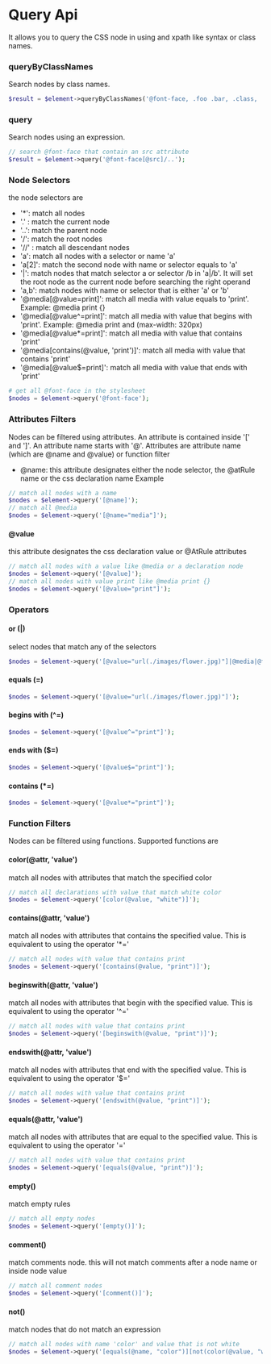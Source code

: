 # Query Api

It allows you to query the CSS node in using and xpath like syntax or class names. 

### queryByClassNames

Search nodes by class names.

```php
$result = $element->queryByClassNames('@font-face, .foo .bar, .class, .another-class');
```

### query

Search nodes using an expression.

```php
// search @font-face that contain an src attribute
$result = $element->query('@font-face[@src]/..');

```

### Node Selectors

the node selectors are

- '*': match all nodes
- '.' : match the current node
- '..': match the parent node
- '/': match the root nodes
- '//' : match all descendant nodes
- 'a': match all nodes with a selector or name 'a'
- 'a[2]': match the second node with name or selector equals to 'a'
- '|': match nodes that match selector a or selector /b in 'a|/b'. It will set the root node as the current node before searching the right operand
- 'a,b': match nodes with name or selector that is either 'a' or 'b'
- '@media[@value=print]': match all media with value equals to 'print'. Example: @media print {}
- '@media[@value^=print]': match all media with value that begins with 'print'. Example: @media print and (max-width: 320px)
- '@media[@value*=print]': match all media with value that contains 'print'
- '@media[contains(@value, 'print')]': match all media with value that contains 'print'
- '@media[@value$=print]': match all media with value that ends with 'print'

```php
# get all @font-face in the stylesheet
$nodes = $element->query('@font-face');
```

### Attributes Filters

Nodes can be filtered using attributes. An attribute is contained inside '\[' and '\]'. An attribute name starts with '@'.
Attributes are attribute name (which are @name and @value) or function filter

- @name: this attribute designates either the node selector, the @atRule name or the css declaration name
Example
```php
// match all nodes with a name
$nodes = $element->query('[@name]');
// match all @media
$nodes = $element->query('[@name="media"]');
```
#### @value

this attribute designates the css declaration value or @AtRule attributes

```php
// match all nodes with a value like @media or a declaration node
$nodes = $element->query('[@value]');
// match all nodes with value print like @media print {}
$nodes = $element->query('[@value="print"]');
```
### Operators

#### or (|)

select nodes that match any of the selectors

```php
$nodes = $element->query('[@value="url(./images/flower.jpg)"]|@media|@font-face');
```
#### equals (=)

```php
$nodes = $element->query('[@value="url(./images/flower.jpg)"]');
```
#### begins with (^=)

```php
$nodes = $element->query('[@value^="print"]');
```
#### ends with ($=)

```php
$nodes = $element->query('[@value$="print"]');
```
#### contains (*=)

```php
$nodes = $element->query('[@value*="print"]');
```

### Function Filters

Nodes can be filtered using functions. Supported functions are 

#### color(@attr, 'value')
 
match all nodes with attributes that match the specified color

```php
// match all declarations with value that match white color
$nodes = $element->query('[color(@value, "white")]');
```
#### contains(@attr, 'value')

match all nodes with attributes that contains the specified value. This is equivalent to using the operator '\*='

```php
// match all nodes with value that contains print
$nodes = $element->query('[contains(@value, "print")]');
```
#### beginswith(@attr, 'value')

match all nodes with attributes that begin with the specified value. This is equivalent to using the operator '^='

```php
// match all nodes with value that contains print
$nodes = $element->query('[beginswith(@value, "print")]');
```
#### endswith(@attr, 'value')

match all nodes with attributes that end with the specified value. This is equivalent to using the operator '$='

```php
// match all nodes with value that contains print
$nodes = $element->query('[endswith(@value, "print")]');
```
####  equals(@attr, 'value')

match all nodes with attributes that are equal to the specified value. This is equivalent to using the operator '='

```php
// match all nodes with value that contains print
$nodes = $element->query('[equals(@value, "print")]');
```
#### empty()

match empty rules

```php
// match all empty nodes
$nodes = $element->query('[empty()]');
```
#### comment()

match comments node. this will not match comments after a node name or inside node value

```php
// match all comment nodes
$nodes = $element->query('[comment()]');
```

#### not()

match nodes that do not match an expression

```php
// match all nodes with name 'color' and value that is not white
$nodes = $element->query('[equals(@name, "color")][not(color(@value, "white"))]');
```
